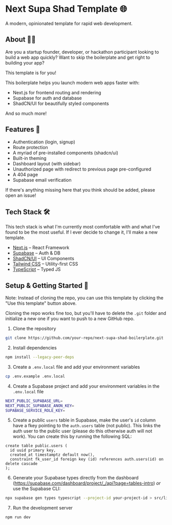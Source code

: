# Next Supa Shad Template 🌐

A modern, opinionated template for rapid web development.

## About 🧑‍💻

Are you a startup founder, developer, or hackathon participant looking to build a web app quickly? Want to skip the boilerplate and get right to building your app?

This template is for you!

This boilerplate helps you launch modern web apps faster with:

- Next.js for frontend routing and rendering
- Supabase for auth and database
- ShadCN/UI for beautifully styled components

And so much more!

## Features 🌟

- Authentication (login, signup)
- Route protection
- A myriad of pre-installed components (shadcn/ui)
- Built-in theming
- Dashboard layout (with sidebar)
- Unauthorized page with redirect to previous page pre-configured
- A 404 page
- Supabase email verification

If there's anything missing here that you think should be added, please open an issue!

## Tech Stack 🛠️

This tech stack is what I'm currently most comfortable with and what I've found to be the most useful. If I ever decide to change it, I'll make a new template.

- [Next.js](https://nextjs.org/) – React Framework
- [Supabase](https://supabase.com/) – Auth & DB
- [ShadCN/UI](https://ui.shadcn.dev/) – UI Components
- [Tailwind CSS](https://tailwindcss.com/) – Utility-first CSS
- [TypeScript](https://www.typescriptlang.org/) – Typed JS

## Setup & Getting Started 🚀

Note: Instead of cloning the repo, you can use this template by clicking the "Use this template" button above.

Cloning the repo works fine too, but you'll have to delete the `.git` folder and initialize a new one if you want to push to a new GitHub repo.

1. Clone the repository

```bash
git clone https://github.com/your-repo/next-supa-shad-boilerplate.git
```

2. Install dependencies

```bash
npm install --legacy-peer-deps
```

3. Create a `.env.local` file and add your environment variables

```bash
cp .env.example .env.local
```

4. Create a Supabase project and add your environment variables in the `.env.local` file

```bash
NEXT_PUBLIC_SUPABASE_URL=
NEXT_PUBLIC_SUPABASE_ANON_KEY=
SUPABASE_SERVICE_ROLE_KEY=
```

5. Create a public `users` table in Supabase, make the user's `id` column have a fkey pointing to the `auth.users` table (not public). This links the auth user to the public user (please do this otherwise auth will not work). You can create this by running the following SQL:

```psql
create table public.users (
  id uuid primary key,
  created_at timestamptz default now(),
  constraint fk_user_id foreign key (id) references auth.users(id) on delete cascade
);
```

6. Generate your Supabase types directly from the dashboard (https://supabase.com/dashboard/project/_/api?page=tables-intro) _or_ use the Supabase CLI:

```bash
npx supabase gen types typescript --project-id your-project-id > src/lib/supabase/types.ts
```

7. Run the development server

```bash
npm run dev
```

